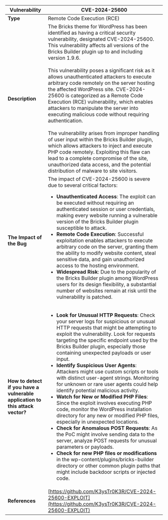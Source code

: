 | Vulnerability | CVE-2024-25600 |
|---------------|----------------|
| **Type** | Remote Code Execution (RCE) |
| **Description** | The Bricks theme for WordPress has been identified as having a critical security vulnerability, designated CVE-2024-25600. This vulnerability affects all versions of the Bricks Builder plugin up to and including version 1.9.6. <br><br> This vulnerability poses a significant risk as it allows unauthenticated attackers to execute arbitrary code remotely on the server hosting the affected WordPress site. CVE-2024-25600 is categorized as a Remote Code Execution (RCE) vulnerability, which enables attackers to manipulate the server into executing malicious code without requiring authentication. <br><br> The vulnerability arises from improper handling of user input within the Bricks Builder plugin, which allows attackers to inject and execute PHP code remotely. Exploiting this flaw can lead to a complete compromise of the site, unauthorized data access, and the potential distribution of malware to site visitors. |
| **The Impact of the Bug** | The impact of CVE-2024-25600 is severe due to several critical factors: <ul><li>**Unauthenticated Access**: The exploit can be executed without requiring an authenticated session or user credentials, making every website running a vulnerable version of the Bricks Builder plugin susceptible to attack.</li><li>**Remote Code Execution**: Successful exploitation enables attackers to execute arbitrary code on the server, granting them the ability to modify website content, steal sensitive data, and gain unauthorized access to the hosting environment.</li><li>**Widespread Risk**: Due to the popularity of the Bricks Builder plugin among WordPress users for its design flexibility, a substantial number of websites remain at risk until the vulnerability is patched.</li></ul> |
| **How to detect if you have a vulnerable application to this attack vector?** | <ul><li>**Look for Unusual HTTP Requests**: Check your server logs for suspicious or unusual HTTP requests that might be attempting to exploit the vulnerability. Look for requests targeting the specific endpoint used by the Bricks Builder plugin, especially those containing unexpected payloads or user input.</li><li>**Identify Suspicious User Agents**: Attackers might use custom scripts or tools with distinct user-agent strings. Monitoring for unknown or rare user agents could help identify potential malicious activity.</li><li>**Watch for New or Modified PHP Files**: Since the exploit involves executing PHP code, monitor the WordPress installation directory for any new or modified PHP files, especially in unexpected locations.</li><li>**Check for Anomalous POST Requests**: As the PoC might involve sending data to the server, analyze POST requests for unusual parameters or payloads.</li><li>**Check for new PHP files or modifications** in the wp-content/plugins/bricks-builder directory or other common plugin paths that might include backdoor scripts or injected code.</li></ul> |
| **References** | [https://github.com/K3ysTr0K3R/CVE-2024-25600-EXPLOIT](https://github.com/K3ysTr0K3R/CVE-2024-25600-EXPLOIT) |
